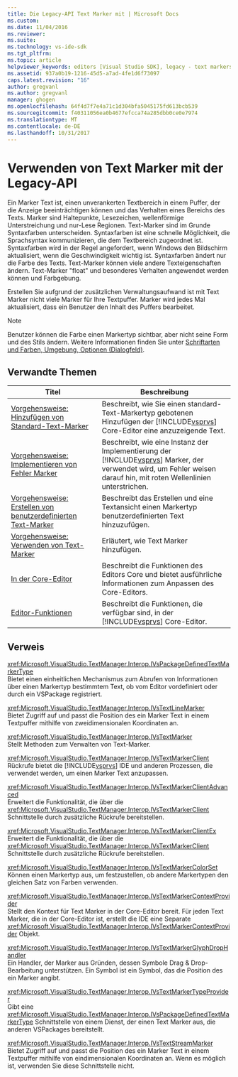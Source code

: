 ```yaml
---
title: Die Legacy-API Text Marker mit | Microsoft Docs
ms.custom: 
ms.date: 11/04/2016
ms.reviewer: 
ms.suite: 
ms.technology: vs-ide-sdk
ms.tgt_pltfrm: 
ms.topic: article
helpviewer_keywords: editors [Visual Studio SDK], legacy - text markers
ms.assetid: 937a0b19-1216-45d5-a7ad-4fe1d6f73097
caps.latest.revision: "16"
author: gregvanl
ms.author: gregvanl
manager: ghogen
ms.openlocfilehash: 64f4d7f7e4a71c1d304bfa5045175fd613bcb539
ms.sourcegitcommit: f40311056ea0b4677efcca74a285dbb0ce0e7974
ms.translationtype: MT
ms.contentlocale: de-DE
ms.lasthandoff: 10/31/2017
---
```

# <a name="using-text-markers-with-the-legacy-api"></a>Verwenden von Text Marker mit der Legacy-API
Ein Marker Text ist, einen unverankerten Textbereich in einem Puffer, der die Anzeige beeinträchtigen können und das Verhalten eines Bereichs des Texts. Marker sind Haltepunkte, Lesezeichen, wellenförmige Unterstreichung und nur-Lese Regionen. Text-Marker sind im Grunde Syntaxfarben unterscheiden. Syntaxfarben ist eine schnelle Möglichkeit, die Sprachsyntax kommunizieren, die dem Textbereich zugeordnet ist. Syntaxfarben wird in der Regel angefordert, wenn Windows den Bildschirm aktualisiert, wenn die Geschwindigkeit wichtig ist. Syntaxfarben ändert nur die Farbe des Texts. Text-Marker können viele andere Texteigenschaften ändern. Text-Marker "float" und besonderes Verhalten angewendet werden können und Farbgebung.  
  
 Erstellen Sie aufgrund der zusätzlichen Verwaltungsaufwand ist mit Text Marker nicht viele Marker für Ihre Textpuffer. Marker wird jedes Mal aktualisiert, dass ein Benutzer den Inhalt des Puffers bearbeitet.  
  
> [!NOTE]
>  Benutzer können die Farbe einen Markertyp sichtbar, aber nicht seine Form und des Stils ändern. Weitere Informationen finden Sie unter [Schriftarten und Farben, Umgebung, Optionen (Dialogfeld)](../ide/reference/fonts-and-colors-environment-options-dialog-box.md).  
  
## <a name="related-topics"></a>Verwandte Themen  
  
|Titel|Beschreibung|  
|-----------|-----------------|  
|[Vorgehensweise: Hinzufügen von Standard-Text-Marker](../extensibility/how-to-add-standard-text-markers.md)|Beschreibt, wie Sie einen standard-Text-Markertyp gebotenen Hinzufügen der [!INCLUDE[vsprvs](../code-quality/includes/vsprvs_md.md)] Core-Editor eine anzuzeigende Text.|  
|[Vorgehensweise: Implementieren von Fehler Marker](../extensibility/how-to-implement-error-markers.md)|Beschreibt, wie eine Instanz der Implementierung der [!INCLUDE[vsprvs](../code-quality/includes/vsprvs_md.md)] Marker, der verwendet wird, um Fehler weisen darauf hin, mit roten Wellenlinien unterstrichen.|  
|[Vorgehensweise: Erstellen von benutzerdefinierten Text-Marker](../extensibility/how-to-create-custom-text-markers.md)|Beschreibt das Erstellen und eine Textansicht einen Markertyp benutzerdefinierten Text hinzuzufügen.|  
|[Vorgehensweise: Verwenden von Text-Marker](../extensibility/how-to-use-text-markers.md)|Erläutert, wie Text Marker hinzufügen.|  
|[In der Core-Editor](../extensibility/inside-the-core-editor.md)|Beschreibt die Funktionen des Editors Core und bietet ausführliche Informationen zum Anpassen des Core-Editors.|  
|[Editor-Funktionen](http://msdn.microsoft.com/en-us/bdac940d-1f14-4019-a01f-fd0bb3dc7198)|Beschreibt die Funktionen, die verfügbar sind, in der [!INCLUDE[vsprvs](../code-quality/includes/vsprvs_md.md)] Core-Editor.|  
  
## <a name="reference"></a>Verweis  
 <xref:Microsoft.VisualStudio.TextManager.Interop.IVsPackageDefinedTextMarkerType>  
 Bietet einen einheitlichen Mechanismus zum Abrufen von Informationen über einen Markertyp bestimmtem Text, ob vom Editor vordefiniert oder durch ein VSPackage registriert.  
  
 <xref:Microsoft.VisualStudio.TextManager.Interop.IVsTextLineMarker>  
 Bietet Zugriff auf und passt die Position des ein Marker Text in einem Textpuffer mithilfe von zweidimensionalen Koordinaten an.  
  
 <xref:Microsoft.VisualStudio.TextManager.Interop.IVsTextMarker>  
 Stellt Methoden zum Verwalten von Text-Marker.  
  
 <xref:Microsoft.VisualStudio.TextManager.Interop.IVsTextMarkerClient>  
 Rückrufe bietet die [!INCLUDE[vsprvs](../code-quality/includes/vsprvs_md.md)] IDE und anderen Prozessen, die verwendet werden, um einen Marker Text anzupassen.  
  
 <xref:Microsoft.VisualStudio.TextManager.Interop.IVsTextMarkerClientAdvanced>  
 Erweitert die Funktionalität, die über die <xref:Microsoft.VisualStudio.TextManager.Interop.IVsTextMarkerClient> Schnittstelle durch zusätzliche Rückrufe bereitstellen.  
  
 <xref:Microsoft.VisualStudio.TextManager.Interop.IVsTextMarkerClientEx>  
 Erweitert die Funktionalität, die über die <xref:Microsoft.VisualStudio.TextManager.Interop.IVsTextMarkerClient> Schnittstelle durch zusätzliche Rückrufe bereitstellen.  
  
 <xref:Microsoft.VisualStudio.TextManager.Interop.IVsTextMarkerColorSet>  
 Können einen Markertyp aus, um festzustellen, ob andere Markertypen den gleichen Satz von Farben verwenden.  
  
 <xref:Microsoft.VisualStudio.TextManager.Interop.IVsTextMarkerContextProvider>  
 Stellt den Kontext für Text Marker in der Core-Editor bereit. Für jeden Text Marker, die in der Core-Editor ist, erstellt die IDE eine Separate <xref:Microsoft.VisualStudio.TextManager.Interop.IVsTextMarkerContextProvider> Objekt.  
  
 <xref:Microsoft.VisualStudio.TextManager.Interop.IVsTextMarkerGlyphDropHandler>  
 Ein Handler, der Marker aus Gründen, dessen Symbole Drag & Drop-Bearbeitung unterstützen. Ein Symbol ist ein Symbol, das die Position des ein Marker angibt.  
  
 <xref:Microsoft.VisualStudio.TextManager.Interop.IVsTextMarkerTypeProvider>  
 Gibt eine <xref:Microsoft.VisualStudio.TextManager.Interop.IVsPackageDefinedTextMarkerType> Schnittstelle von einem Dienst, der einen Text Marker aus, die anderen VSPackages bereitstellt.  
  
 <xref:Microsoft.VisualStudio.TextManager.Interop.IVsTextStreamMarker>  
 Bietet Zugriff auf und passt die Position des ein Marker Text in einem Textpuffer mithilfe von eindimensionalen Koordinaten an. Wenn es möglich ist, verwenden Sie diese Schnittstelle nicht.
